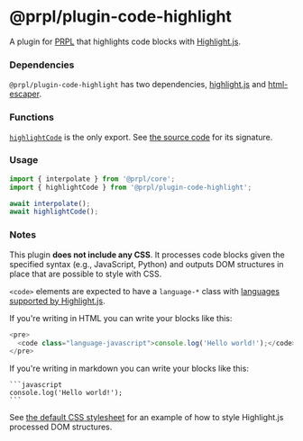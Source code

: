 # @prpl/plugin-code-highlight

A plugin for [PRPL](https://github.com/tyhopp/prpl) that highlights code blocks with [Highlight.js](https://github.com/highlightjs/highlight.js).

### Dependencies

`@prpl/plugin-code-highlight` has two dependencies, [highlight.js](https://github.com/highlightjs/highlight.js) and 
[html-escaper](https://github.com/WebReflection/html-escaper).

### Functions

[`highlightCode`](https://github.com/tyhopp/prpl/tree/main/packages/plugin-code-highlight/src/index.ts) is the only export. See [the source code](https://github.com/tyhopp/prpl/tree/main/packages/plugin-code-highlight/src/index.ts) for its signature.

### Usage

```javascript
import { interpolate } from '@prpl/core';
import { highlightCode } from '@prpl/plugin-code-highlight';

await interpolate();
await highlightCode();
```

### Notes

This plugin **does not include any CSS**. It processes code blocks given the specified syntax (e.g., JavaScript, 
Python) and outputs DOM structures in place that are possible to style with CSS.

`<code>` elements are expected to have a `language-*` class with [languages supported by Highlight.js](https://github.com/highlightjs/highlight.js/blob/main/SUPPORTED_LANGUAGES.md).

If you're writing in HTML you can write your blocks like this: 
```javascript
<pre>
  <code class="language-javascript">console.log('Hello world!');</code>
</pre>
```

If you're writing in markdown you can write your blocks like this:

````
```javascript
console.log('Hello world!');
```
````

See [the default CSS stylesheet](https://github.com/highlightjs/highlight.js/blob/main/src/styles/default.css) for 
an example of how to style Highlight.js processed DOM structures.


